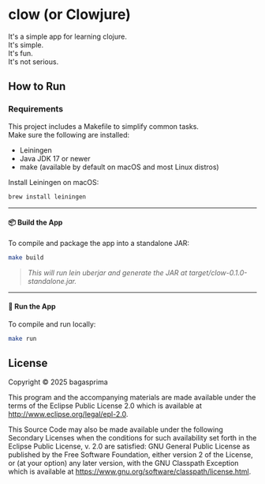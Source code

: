 # clow (or Clowjure)

It's a simple app for learning clojure.  
It's simple.  
It's fun.  
It's not serious.


## How to Run

### Requirements
This project includes a Makefile to simplify common tasks.  
Make sure the following are installed:
- Leiningen
- Java JDK 17 or newer
- make (available by default on macOS and most Linux distros)

Install Leiningen on macOS:

```bash
brew install leiningen
```

---
#### 📦 Build the App
To compile and package the app into a standalone JAR:

```bash
make build
```

> _This will run lein uberjar and generate the JAR at target/clow-0.1.0-standalone.jar._

---
#### 🚀  Run the App

To compile and run locally:
```bash
make run
```

## License

Copyright © 2025 bagasprima

This program and the accompanying materials are made available under the
terms of the Eclipse Public License 2.0 which is available at
http://www.eclipse.org/legal/epl-2.0.

This Source Code may also be made available under the following Secondary
Licenses when the conditions for such availability set forth in the Eclipse
Public License, v. 2.0 are satisfied: GNU General Public License as published by
the Free Software Foundation, either version 2 of the License, or (at your
option) any later version, with the GNU Classpath Exception which is available
at https://www.gnu.org/software/classpath/license.html.
